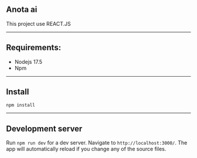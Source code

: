 ## Anota ai

This project use REACT.JS

---

## Requirements:

-   Nodejs 17.5
-   Npm

---

## Install

`npm install`

---

## Development server

Run `npm run dev` for a dev server. Navigate to `http://localhost:3000/`. The app will automatically reload if you change any of the source files.
